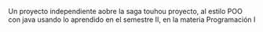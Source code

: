 Un proyecto independiente aobre la saga touhou proyecto, al estilo POO con java usando lo aprendido en el semestre II, en la materia Programación I
